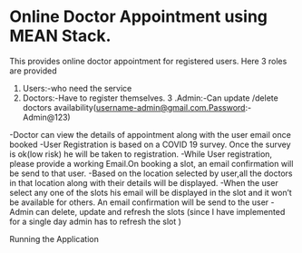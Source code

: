 # Online Doctor Appointment using MEAN Stack.
This provides online doctor appointment for registered users. Here 3 roles are provided
1. Users:-who need the service
2. Doctors:-Have to register themselves.
3 .Admin:-Can update /delete doctors availability(username-admin@gmail.com.Password:-Admin@123)
  
-Doctor can view the details of appointment along with the user email once booked
-User Registration is based on a COVID  19 survey. Once the survey is ok(low risk) he will be taken to registration.
-While User registration, please provide a working Email.On booking a slot, an email confirmation will be send to that user.
-Based on the location selected by user,all the doctors in that location along with their details will be displayed.
-When the user select any one of the slots his email will be displayed in the slot and it won’t be available for others. An email confirmation will be 
 send to the user
-Admin can delete, update and refresh the slots (since I have implemented for a single day admin has to refresh the slot )

Running the Application


